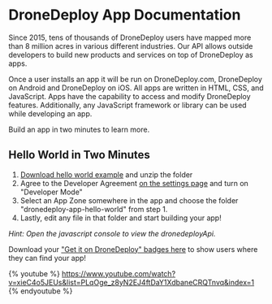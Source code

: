 # DroneDeploy App Documentation

Since 2015, tens of thousands of DroneDeploy users have mapped more than 8 million acres in various different industries. Our API allows outside developers to build new products and services on top of DroneDeploy as apps.

Once a user installs an app it will be run on DroneDeploy.com, DroneDeploy on Android and DroneDeploy on iOS. All apps are written in HTML, CSS, and JavaScript. Apps have the capability to access and modify DroneDeploy features. Additionally, any JavaScript framework or library can be used while developing an app.

Build an app in two minutes to learn more.

## Hello World in Two Minutes

1. [Download hello world example](https://s3.amazonaws.com/drone-deploy-plugins/templates/dronedeploy-app-hello-world.zip) and unzip the folder
2. Agree to the Developer Agreement [on the settings page](https://www.dronedeploy.com/app2/settings) and turn on "Developer Mode"
3. Select an App Zone somewhere in the app and choose the folder "dronedeploy-app-hello-world" from step 1.
4. Lastly, edit any file in that folder and start building your app!

_Hint: Open the javascript console to view the dronedeployApi._

Download your ["Get it on DroneDeploy" badges here](https://www.dropbox.com/sh/a3baugjz3e2r0pj/AAAGaGrclU3aBFye3pBH2sgDa?dl=0) to show users where they can find your app!

{% youtube %} https://www.youtube.com/watch?v=xieC4o5JEUs&list=PLqOge_z8yN2EJ4ftDaY1XdbaneCRQTnvq&index=1 {% endyoutube %}

